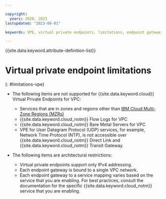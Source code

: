 ```yaml
---

copyright:
  years: 2020, 2023
lastupdated: "2023-06-01"

keywords: VPE, virtual private endpoints, limitations, endpoint gateway

---
```


{{site.data.keyword.attribute-definition-list}}

# Virtual private endpoint limitations
{: #limitations-vpe}

* The following items are not supported for {{site.data.keyword.cloud}} Virtual Private Endpoints for VPC:

   * Services that are in zones and regions other than [IBM Cloud Multi-Zone Regions (MZRs)](/docs/overview?topic=overview-locations#mzr-table) 
   * {{site.data.keyword.cloud_notm}} Flow Logs for VPC
   * {{site.data.keyword.cloud_notm}} Bare Metal Servers for VPC
   * VPE for User Datagram Protocol (UDP) services, for example, Network Time Protocol (NTP), is not accessible over {{site.data.keyword.cloud_notm}} Direct Link and {{site.data.keyword.cloud_notm}} Transit Gateway.

* The following items are architectural restrictions:

   * Virtual private endpoints support only IPv4 addressing.
   * Each endpoint gateway is bound to a single VPC network.
   * Each endpoint gateway to a service mapping varies based on the service that you are enabling. For best practices, consult the documentation for the specific {{site.data.keyword.cloud_notm}} service that you are enabling.

